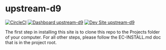# upstream-d9

[![CircleCI](https://circleci.com/gh/electriccitizen/upstream-d9.svg?style=shield)](https://circleci.com/gh/electriccitizen/upstream-d9)
[![Dashboard upstream-d9](https://img.shields.io/badge/dashboard-upstream_d9-yellow.svg)](https://dashboard.pantheon.io/sites/fa0c87bc-6677-497c-93ba-c3e7ee868c7e#dev/code)
[![Dev Site upstream-d9](https://img.shields.io/badge/site-upstream_d9-blue.svg)](http://dev-upstream-d9.pantheonsite.io/)

The first step in installing this site is to clone this repo to the Projects folder of your computer.  For all other steps, please follow the EC-INSTALL.md doc that is in the project root.